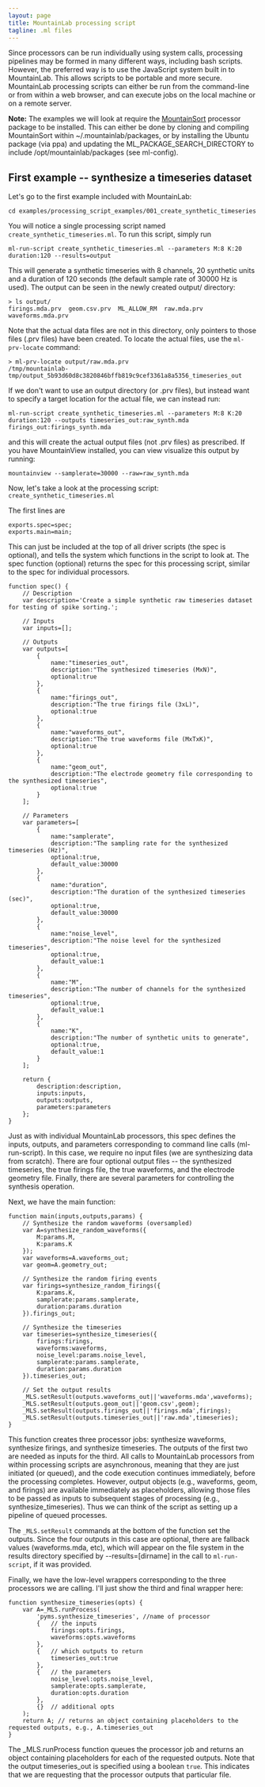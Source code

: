 ```yaml
---
layout: page
title: MountainLab processing script
tagline: .ml files
---
```


Since processors can be run individually using system calls, processing pipelines may be formed in many different ways, including bash scripts. However, the preferred way is to use the JavaScript system built in to MountainLab. This allows scripts to be portable and more secure. MountainLab processing scripts can either be run from the command-line or from within a web browser, and can execute jobs on the local machine or on a remote server.

**Note:** The examples we will look at require the [MountainSort](https://github.com/flatironinstitute/mountainsort) processor package to be installed. This can either be done by cloning and compiling MountainSort within ~/.mountainlab/packages, or by installing the Ubuntu package (via ppa) and updating the ML_PACKAGE_SEARCH_DIRECTORY to include /opt/mountainlab/packages (see ml-config).

## First example -- synthesize a timeseries dataset

Let's go to the first example included with MountainLab:

```
cd examples/processing_script_examples/001_create_synthetic_timeseries
```

You will notice a single processing script named ```create_synthetic_timeseries.ml```. To run this script, simply run

```
ml-run-script create_synthetic_timeseries.ml --parameters M:8 K:20 duration:120 --results=output
```

This will generate a synthetic timeseries with 8 channels, 20 synthetic units and a duration of 120 seconds (the default sample rate of 30000 Hz is used). The output can be seen in the newly created output/ directory:

```
> ls output/
firings.mda.prv  geom.csv.prv  ML_ALLOW_RM  raw.mda.prv  waveforms.mda.prv
```

Note that the actual data files are not in this directory, only pointers to those files (.prv files) have been created. To locate the actual files, use the ```ml-prv-locate``` command:

```
> ml-prv-locate output/raw.mda.prv
/tmp/mountainlab-tmp/output_5b93d60d8c3820846bffb819c9cef3361a8a5356_timeseries_out
```

If we don't want to use an output directory (or .prv files), but instead want to specify a target location for the actual file, we can instead run:

```
ml-run-script create_synthetic_timeseries.ml --parameters M:8 K:20 duration:120 --outputs timeseries_out:raw_synth.mda firings_out:firings_synth.mda
```

and this will create the actual output files (not .prv files) as prescribed. If you have MountainView installed, you can view visualize this output by running:

```
mountainview --samplerate=30000 --raw=raw_synth.mda
```

Now, let's take a look at the processing script: ```create_synthetic_timeseries.ml```

The first lines are

```
exports.spec=spec;
exports.main=main;
```

This can just be included at the top of all driver scripts (the spec is optional), and tells the system which functions in the script to look at. The spec function (optional) returns the spec for this processing script, similar to the spec for individual processors.

```
function spec() {
	// Description
	var description='Create a simple synthetic raw timeseries dataset for testing of spike sorting.';

	// Inputs
	var inputs=[];

	// Outputs
	var outputs=[
		{
			name:"timeseries_out",
			description:"The synthesized timeseries (MxN)",
			optional:true
		},
		{
			name:"firings_out",
			description:"The true firings file (3xL)",
			optional:true
		},
		{
			name:"waveforms_out",
			description:"The true waveforms file (MxTxK)",
			optional:true
		},
		{
			name:"geom_out",
			description:"The electrode geometry file corresponding to the synthesized timeseries",
			optional:true
		}
	];

	// Parameters
	var parameters=[
		{
			name:"samplerate",
			description:"The sampling rate for the synthesized timeseries (Hz)",
			optional:true,
			default_value:30000
		},
		{
			name:"duration",
			description:"The duration of the synthesized timeseries (sec)",
			optional:true,
			default_value:30000
		},
		{
			name:"noise_level",
			description:"The noise level for the synthesized timeseries",
			optional:true,
			default_value:1
		},
		{
			name:"M",
			description:"The number of channels for the synthesized timeseries",
			optional:true,
			default_value:1
		},
		{
			name:"K",
			description:"The number of synthetic units to generate",
			optional:true,
			default_value:1
		}
	];

	return {
		description:description,
		inputs:inputs,
		outputs:outputs,
		parameters:parameters
	};
}
```

Just as with individual MountainLab processors, this spec defines the inputs, outputs, and parameters corresponding to command line calls (ml-run-script). In this case, we require no input files (we are synthesizing data from scratch). There are four optional output files -- the synthesized timeseries, the true firings file, the true waveforms, and the electrode geometry file. Finally, there are several parameters for controlling the synthesis operation.

Next, we have the main function:

```
function main(inputs,outputs,params) {
	// Synthesize the random waveforms (oversampled)
	var A=synthesize_random_waveforms({
		M:params.M,
		K:params.K
	});
	var waveforms=A.waveforms_out;
	var geom=A.geometry_out;

	// Synthesize the random firing events
	var firings=synthesize_random_firings({
		K:params.K,
		samplerate:params.samplerate,
		duration:params.duration
	}).firings_out;

	// Synthesize the timeseries
	var timeseries=synthesize_timeseries({
		firings:firings,
		waveforms:waveforms,
		noise_level:params.noise_level,
		samplerate:params.samplerate,
		duration:params.duration
	}).timeseries_out;

	// Set the output results
	_MLS.setResult(outputs.waveforms_out||'waveforms.mda',waveforms);
	_MLS.setResult(outputs.geom_out||'geom.csv',geom);
	_MLS.setResult(outputs.firings_out||'firings.mda',firings);
	_MLS.setResult(outputs.timeseries_out||'raw.mda',timeseries);
}
```

This function creates three processor jobs: synthesize waveforms, synthesize firings, and synthesize timeseries. The outputs of the first two are needed as inputs for the third. All calls to MountainLab processors from within processing scripts are asynchronous, meaning that they are just initiated (or queued), and the code execution continues immediately, before the processing completes. However, output objects (e.g., waveforms, geom, and firings) are available immediately as placeholders, allowing those files to be passed as inputs to subsequent stages of processing (e.g., synthesize_timeseries). Thus we can think of the script as setting up a pipeline of queued processes.

The ```_MLS.setResult``` commands at the bottom of the function set the outputs. Since the four outputs in this case are optional, there are fallback values (waveforms.mda, etc), which will appear on the file system in the results directory specified by --results=[dirname] in the call to ```ml-run-script```, if it was provided.

Finally, we have the low-level wrappers corresponding to the three processors we are calling. I'll just show the third and final wrapper here:

```
function synthesize_timeseries(opts) {
	var A=_MLS.runProcess(
        'pyms.synthesize_timeseries', //name of processor
		{   // the inputs
			firings:opts.firings,
			waveforms:opts.waveforms
		},
		{   // which outputs to return
			timeseries_out:true
		},
		{   // the parameters
			noise_level:opts.noise_level,
			samplerate:opts.samplerate,
			duration:opts.duration
		},
		{}  // additional opts
	);
	return A; // returns an object containing placeholders to the requested outputs, e.g., A.timeseries_out
}
```

The _MLS.runProcess function queues the processor job and returns an object containing placeholders for each of the requested outputs. Note that the output timeseries_out is specified using a boolean ```true```. This indicates that we are requesting that the processor outputs that particular file.
